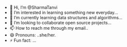 - 👋 Hi, I’m @SharmaTanvi
- 👀 I’m interested in learning something new everyday...
- 🌱 I’m currently  learning data structures and algorithms...
- 💞️ I’m looking to collaborate open source projects...
- 📫 How to reach me through my email..
- 😄 Pronouns: ..she/her.
- ⚡ Fun fact: ...

<!---
SharmaTanvi/SharmaTanvi is a ✨ special ✨ repository because its `README.md` (this file) appears on your GitHub profile.
You can click the Preview link to take a look at your changes.
--->
